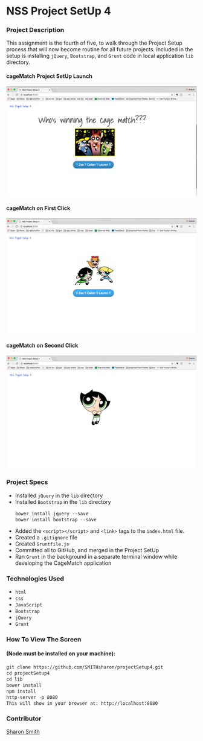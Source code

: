 # NSS Project SetUp 4

### Project Description 
This assignment is the fourth of five, to walk through the Project Setup process that will now become routine for all future projects. Included in the setup is installing `jQuery`, `Bootstrap`, and `Grunt` code in local application `lib` directory. 


#### cageMatch Project SetUp Launch
![cageMatch Project SetUp Launch](https://raw.githubusercontent.com/SMITHsharon/projectSetup4/screens/screens/cageMatch%20on%20Launch.png)


#### cageMatch on First Click
![cageMatch on First Click](https://raw.githubusercontent.com/SMITHsharon/projectSetup4/screens/screens/cageMatch%20Fight%20Mode.png)


#### cageMatch on Second Click
![cageMatch on Second Click](https://raw.githubusercontent.com/SMITHsharon/projectSetup4/screens/screens/cageMatch%20Winner.png)


### Project Specs
- Installed `jQuery` in the `lib` directory
- Installed `Bootstrap` in the `lib` directory
	```
	bower install jquery --save
	bower install bootstrap --save
	```
- Added the `<script></script>` and `<link>` tags to the `index.html` file.
- Created a `.gitignore` file
- Created `Gruntfile.js`
- Committed all to GitHub, and merged in the Project SetUp
- Ran `Grunt` in the background in a separate terminal window while developing the CageMatch application


### Technologies Used
- `html`
- `css`
- `JavaScript`
- `Bootstrap`
- `jQuery` 
- `Grunt`


### How To View The Screen 
#### (Node must be installed on your machine):
```
git clone https://github.com/SMITHsharon/projectSetup4.git
cd projectSetup4
cd lib
bower install
npm install
http-server -p 8080
This will show in your browser at: http://localhost:8080
```


### Contributor
[Sharon Smith](https://github.com/SMITHsharon)
